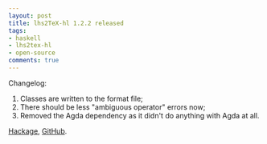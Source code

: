 ```yaml
---
layout: post
title: lhs2TeX-hl 1.2.2 released
tags:
- haskell
- lhs2tex-hl
- open-source
comments: true
---
```

Changelog:
<ol>
  <li>Classes are written to the format file;</li>
  <li>There should be less "ambiguous operator" errors now;</li>
  <li>Removed the Agda dependency as it didn't do anything with Agda at all.</li>
</ol>

<a href="http://hackage.haskell.org/package/lhs2TeX-hl">Hackage</a>, <a href="https://github.com/spockz/lhs2texhl">GitHub</a>.
